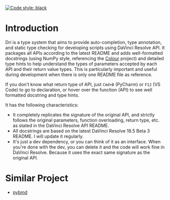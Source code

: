 [![Code style: black](https://img.shields.io/badge/code%20style-black-000000.svg)](https://github.com/psf/black)

# Introduction

Dri is a type system that aims to provide auto-completion, type annotation, and static type checking for developing
scripts using DaVinci Resolve API. It packages all APIs according to the latest README and adds well-formatted
docstrings (using NumPy style, referencing the [Colour](https://github.com/colour-science/colour) project) and detailed
type hints to help understand the types of parameters accepted by each API and their return value types. This is
particularly important and useful during development when there is only one README file as reference.

If you don't know what return type of API, just `Cmd+B` (PyCharm) or `F12` (VS Code) to go to declaration, or hover
over the function (API) to see well formatted docstring and type hints.

It has the following characteristics:

- It completely replicates the signature of the original API, and strictly follows the original parameters, function
  overloading, return type, etc. as stated in the DaVinci Resolve API README.
- All docstrings are based on the latest DaVinci Resolve 18.5 Beta 3 README. I will update it regularly.
- It's just a dev dependency, or you can think of it as an interface. When you're done with the dev, you can delete it
  and the code will work fine in DaVinci Resolve. Because it uses the exact same signature as the original API.

# Similar Project

- [pybmd](https://github.com/WheheoHu/pybmd)